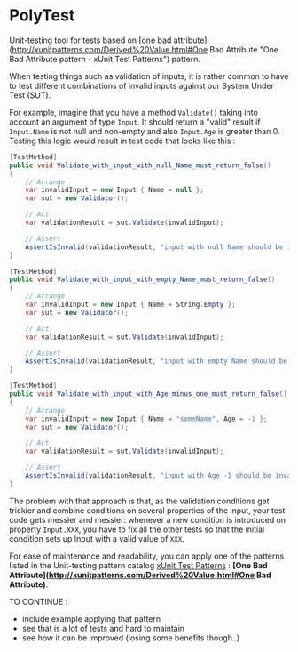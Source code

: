 PolyTest
========

Unit-testing tool for tests based on [one bad attribute](http://xunitpatterns.com/Derived%20Value.html#One Bad Attribute "One Bad Attribute pattern - xUnit Test Patterns") pattern.


When testing things such as validation of inputs, it is rather common to have to test different combinations of invalid inputs against our System Under Test (SUT). 

For example, imagine that you have a method `Validate()` taking into account an argument of type `Input`. It should return a "valid" result if `Input.Name` is not null and non-empty and also `Input.Age` is greater than 0. Testing this logic would result in test code that looks like this :

```csharp
[TestMethod]
public void Validate_with_input_with_null_Name_must_return_false()
{
    // Arrange
    var invalidInput = new Input { Name = null };
    var sut = new Validator();

    // Act
    var validationResult = sut.Validate(invalidInput);

    // Assert
    AssertIsInvalid(validationResult, "input with null Name should be invalid");
}

[TestMethod]
public void Validate_with_input_with_empty_Name_must_return_false()
{
    // Arrange
    var invalidInput = new Input { Name = String.Empty };
    var sut = new Validator();

    // Act
    var validationResult = sut.Validate(invalidInput);

    // Assert
    AssertIsInvalid(validationResult, "input with empty Name should be invalid");
}

[TestMethod]
public void Validate_with_input_with_Age_minus_one_must_return_false()
{
    // Arrange
    var invalidInput = new Input { Name = "someName", Age = -1 };
    var sut = new Validator();

    // Act
    var validationResult = sut.Validate(invalidInput);

    // Assert
    AssertIsInvalid(validationResult, "input with Age -1 should be invalid");
}
```

The problem with that approach is that, as the validation conditions get trickier and combine conditions on several properties of the input, your test code gets messier and messier: whenever a new condition is introduced on property `Input.XXX`, you have to fix all the other tests so that the initial condition sets up Input with a valid value of `XXX`. 

For ease of maintenance and readability, you can apply one of the patterns listed in the Unit-testing pattern catalog [xUnit Test Patterns](http://xunitpatterns.com/) : **[One Bad Attribute](http://xunitpatterns.com/Derived%20Value.html#One Bad Attribute)**.


TO CONTINUE : 
- include example applying that pattern
- see that is a lot of tests and hard to maintain
- see how it can be improved (losing some benefits though..)
